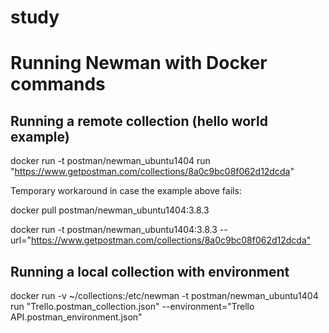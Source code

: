 # study

Running Newman with Docker commands
===================================


Running a remote collection (hello world example)
-------------------------------------------------

docker run -t postman/newman_ubuntu1404 run "https://www.getpostman.com/collections/8a0c9bc08f062d12dcda"

Temporary workaround in case the example above fails:

docker pull postman/newman_ubuntu1404:3.8.3

docker run -t postman/newman_ubuntu1404:3.8.3 --url="https://www.getpostman.com/collections/8a0c9bc08f062d12dcda"​


Running a local collection with environment
-------------------------------------------

docker run -v ~/collections:/etc/newman -t postman/newman_ubuntu1404 run "Trello.postman_collection.json" --environment="Trello API.postman_environment.json"
